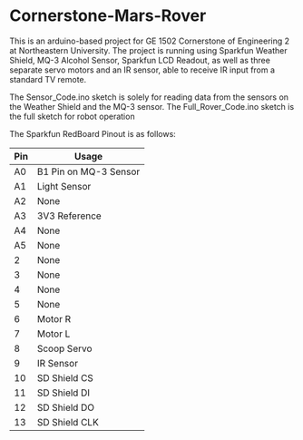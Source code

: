 # Cornerstone-Mars-Rover
This is an arduino-based project for GE 1502 Cornerstone of Engineering 2 at Northeastern University. 
The project is running using Sparkfun Weather Shield, MQ-3 Alcohol Sensor, Sparkfun LCD Readout, as well as three separate servo motors and an IR sensor, able to receive IR input from a standard TV remote.

The Sensor_Code.ino sketch is solely for reading data from the sensors on the Weather Shield and the MQ-3 sensor. The Full_Rover_Code.ino sketch is the full sketch for robot operation

The Sparkfun RedBoard Pinout is as follows:


| Pin | Usage                 |
|-----|-----------------------|
| A0  | B1 Pin on MQ-3 Sensor |
| A1  | Light Sensor          |
| A2  | None                  |
| A3  | 3V3 Reference         |
| A4  | None                  |
| A5  | None                  |
| 2   | None                  |
| 3   | None                  |
| 4   | None                  |
| 5   | None                  |
| 6   | Motor R               |
| 7   | Motor L               |
| 8   | Scoop Servo           |
| 9   | IR Sensor             |
| 10  | SD Shield CS          |
| 11  | SD Shield DI          |
| 12  | SD Shield DO          |
| 13  | SD Shield CLK         |